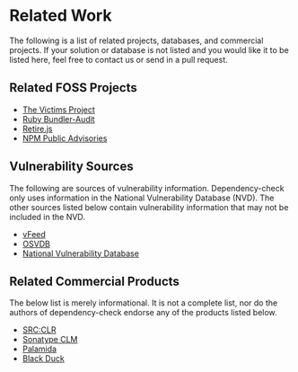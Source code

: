 Related Work
========================
The following is a list of related projects, databases, and commercial projects. If your solution
or database is not listed and you would like it to be listed here, feel free to contact us or send in
a pull request.

Related FOSS Projects
------------------------
* [The Victims Project](https://github.com/victims)
* [Ruby Bundler-Audit](https://github.com/rubysec/bundler-audit)
* [Retire.js](http://bekk.github.io/retire.js/)
* [NPM Public Advisories](https://www.npmjs.com/advisories)

Vulnerability Sources
------------------------
The following are sources of vulnerability information. Dependency-check only uses information in the National Vulnerability
Database (NVD). The other sources listed below contain vulnerability information that may not be included in the NVD.

* [vFeed](http://www.toolswatch.org/vfeed)
* [OSVDB](http://osvdb.org/)
* [National Vulnerability Database](https://nvd.nist.gov/)

Related Commercial Products
------------------------
The below list is merely informational. It is not a complete list, nor do the authors of dependency-check endorse any
of the products listed below.

* [SRC:CLR](https://srcclr.com/)
* [Sonatype CLM](http://www.sonatype.com/clm/overview)
* [Palamida](http://www.palamida.com/products/enterpriseedition.html)
* [Black Duck](https://www.blackducksoftware.com/products/black-duck-suite/code-center)
